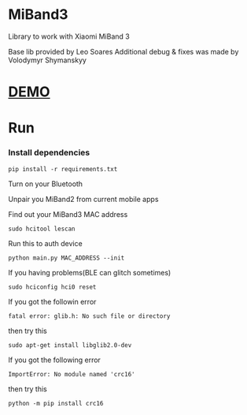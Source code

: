 # MiBand3
Library to work with Xiaomi MiBand 3

Base lib provided by Leo Soares
Additional debug & fixes was made by Volodymyr Shymanskyy

# <a href="https://www.youtube.com/watch?v=9TL2qmBpVms" target="blank">DEMO</a>

# Run

### Install dependencies

`pip install -r requirements.txt`

Turn on your Bluetooth

Unpair you MiBand2 from current mobile apps

Find out your MiBand3 MAC address

```sudo hcitool lescan```

Run this to auth device

```python main.py MAC_ADDRESS --init```

If you having problems(BLE can glitch sometimes)

```sudo hciconfig hci0 reset```


If you got the followin error

```fatal error: glib.h: No such file or directory```

then try this 

```sudo apt-get install libglib2.0-dev```

If you got the following error

```ImportError: No module named 'crc16'```

then try this 

```python -m pip install crc16```
